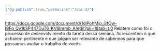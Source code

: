 ```yaml
---
{"dg-publish":true,"permalink":"/doc-2/"}
---
```


https://docs.google.com/document/d/1dlPohMip_GfOw-I9Fq_Qv1kSP447DuT6_KV6Iremb_A/edit?pli=1&tab=t.0
Relatem como foi o processo de desenvolvimento da tarefa dessa
semana. Acrescentem o que acharem pertinente e que julgam ser relevante de sabermos
para que possamos avaliar o trabalho de vocês.